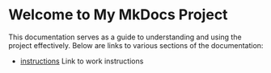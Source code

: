 # Welcome to My MkDocs Project

This documentation serves as a guide to understanding and using the project effectively. Below are links to various sections of the documentation:

- [instructions](Work_Instructions/Landing_page.md) Link to work instructions